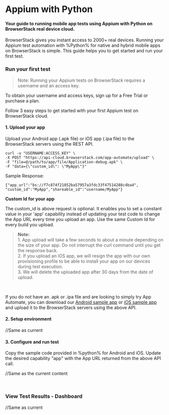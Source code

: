 # Appium with Python
#### Your guide to running mobile app tests using Appium with Python on BrowserStack real device cloud.

BrowserStack gives you instant access to 2000+ real devices. Running your Appium test automation with %Python% for native and hybrid mobile apps on BrowserStack is simple. This guide helps you to get started and run your first test.

### Run your first test
>Note: Running your Appium tests on BrowserStack requires a username and an access key.

To obtain your username and access keys, sign up for a Free Trial or purchase a plan.

Follow 3 easy steps to get started with your first Appium test on BrowserStack cloud.

#### 1. Upload your app
Upload your Android app (.apk file) or iOS app (.ipa file) to the BrowserStack servers using the REST API.

```
curl -u "USERNAME:ACCESS_KEY" \
-X POST "https://api-cloud.browserstack.com/app-automate/upload" \
-F "file=@/path/to/app/file/Application-debug.apk" \
-F "data={\"custom_id\": \"MyApp\"}"
```

Sample Response:
```
{"app_url":"bs://f7c874f21852ba57957a3fdc33f47514288c4ba4", "custom_id":"MyApp","shareable_id":"username/MyApp"}
```

	
**Custom Id for your app**

The custom_id is above request is optional. It enables you to set a constant value in your 'app' capability instead of updating your test code to change the App URL every time you upload an app. Use the same Custom Id for every build you upload. 


>**Note:**<br>
	1. App upload will take a few seconds to about a minute depending on the size of your app. Do not interrupt the curl command until you get the response back.<br>
	2. If you upload an iOS app, we will resign the app with our own provisioning profile to be able to install your app on our devices during test execution.<br>
	3. We will delete the uploaded app after 30 days from the date of upload.<br>

<br>

If you do not have an .apk or .ipa file and are looking to simply try App Automate, you can download our [Android sample app](https://www.browserstack.com/app-automate/sample-apps/android/WikipediaSample.apk) or [iOS sample app](https://www.browserstack.com/app-automate/sample-apps/ios/BStackSampleApp.ipa) and upload it to the BrowserStack servers using the above API.

#### 2. Setup environment

//Same as current



#### 3. Configure and run test
	
Copy the sample code provided in %python% for Android and iOS. Update the desired capability "app" with the App URL returned from the above API call.

//Same as the current content

<br>

### View Test Results - Dashboard

//Same as current

